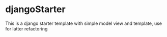 # djangoStarter
This is a django starter template with simple model view and template, use for latter refactoring

